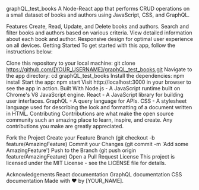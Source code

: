 graphQL_test_books
A Node-React app that performs CRUD operations on a small dataset of books and authors using JavaScript, CSS, and GraphQL.

Features
Create, Read, Update, and Delete books and authors.
Search and filter books and authors based on various criteria.
View detailed information about each book and author.
Responsive design for optimal user experience on all devices.
Getting Started
To get started with this app, follow the instructions below:

Clone this repository to your local machine: git clone https://github.com/[YOUR_USERNAME]/graphQL_test_books.git
Navigate to the app directory: cd graphQL_test_books
Install the dependencies: npm install
Start the app: npm start
Visit http://localhost:3000 in your browser to see the app in action.
Built With
Node.js - A JavaScript runtime built on Chrome's V8 JavaScript engine.
React - A JavaScript library for building user interfaces.
GraphQL - A query language for APIs.
CSS - A stylesheet language used for describing the look and formatting of a document written in HTML.
Contributing
Contributions are what make the open source community such an amazing place to learn, inspire, and create. Any contributions you make are greatly appreciated.

Fork the Project
Create your Feature Branch (git checkout -b feature/AmazingFeature)
Commit your Changes (git commit -m 'Add some AmazingFeature')
Push to the Branch (git push origin feature/AmazingFeature)
Open a Pull Request
License
This project is licensed under the MIT License - see the LICENSE file for details.

Acknowledgements
React documentation
GraphQL documentation
CSS documentation
Made with ❤️ by [YOUR_NAME].
